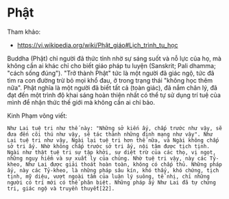 # Phật

Tham khảo:

- <https://vi.wikipedia.org/wiki/Phật_giáo#Lịch_trình_tu_học>

Buddha (Phật) chỉ người đã thức tỉnh nhờ sự sáng suốt và nỗ lực của họ, mà không cần ai khác chỉ cho biết giáo pháp tu luyện (Sanskrit; Pali dhamma; "cách sống đúng"). "Trở thành Phật" tức là một người đã giác ngộ, tức đã tìm ra con đường trừ bỏ mọi khổ đau, ở trong trạng thái "không học thêm nữa". Phật nghĩa là một người đã biết tất cả (toàn giác), đã nắm chân lý, đã đạt đến một trình độ khai sáng hoàn thiện nhất có thể tự sử dụng trí tuệ của mình để nhận thức thế giới mà không cần ai chỉ bảo.

Kinh Phạm võng viết:

    Như Lai tuệ tri như thế này: "Những sở kiến ấy, chấp trước như vậy, sẽ đưa đến cõi thú như vậy, sẽ tác thành những định mạng như vậy". Như Lai tuệ tri như vậy, Ngài lại tuệ tri hơn thế nữa, và Ngài không chấp sở tri ấy. Nhờ không chấp trước sở tri ấy, nội tâm được tịch tịnh. Ngài như thật tuệ tri sự tập khởi, sự diệt trừ của các thọ, vị ngọt, những nguy hiểm và sự xuất ly của chúng. Nhờ tuệ tri vậy, này các Tỷ-kheo, Như Lai được giải thoát hoàn toàn, không có chấp thủ. Những pháp ấy, này các Tỷ-kheo, là những pháp sâu kín, khó thấy, khó chứng, tịch tịnh, mỹ diệu, vượt ngoài tầm của luận lý suông, tế nhị, chỉ những người có trí mới có thể phân biệt. Những pháp ấy Như Lai đã tự chứng tri, giác ngộ và truyền thuyết[22].

